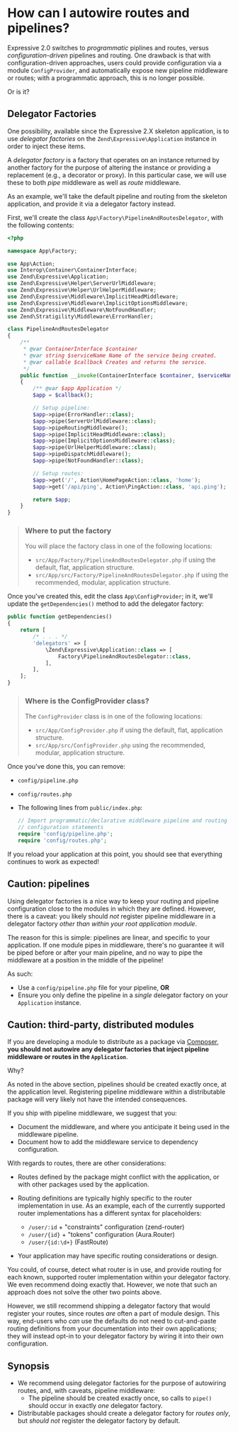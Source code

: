 # How can I autowire routes and pipelines?

Expressive 2.0 switches to _programmatic_ piplines and routes, versus
_configuration-driven_ pipelines and routing. One drawback is that with
configuration-driven approaches, users could provide configuration via a module
`ConfigProvider`, and automatically expose new pipeline middleware or routes;
with a programmatic approach, this is no longer possible.

Or is it?

## Delegator Factories

One possibility, available since the Expressive 2.X skeleton application, is to
use _delegator factories_ on the `Zend\Expressive\Application` instance in order
to inject these items.

A _delegator factory_ is a factory that operates on an instance returned by
another factory for the purpose of altering the instance or providing a
replacement (e.g., a decorator or proxy). In this particular case, we will use
these to both _pipe_ middleware as well as _route_ middleware.

As an example, we'll take the default pipeline and routing from the skeleton
application, and provide it via a delegator factory instead.

First, we'll create the class `App\Factory\PipelineAndRoutesDelegator`, with
the following contents:

```php
<?php

namespace App\Factory;

use App\Action;
use Interop\Container\ContainerInterface;
use Zend\Expressive\Application;
use Zend\Expressive\Helper\ServerUrlMiddleware;
use Zend\Expressive\Helper\UrlHelperMiddleware;
use Zend\Expressive\Middleware\ImplicitHeadMiddleware;
use Zend\Expressive\Middleware\ImplicitOptionsMiddleware;
use Zend\Expressive\Middleware\NotFoundHandler;
use Zend\Stratigility\Middleware\ErrorHandler;

class PipelineAndRoutesDelegator
{
    /**
     * @var ContainerInterface $container
     * @var string $serviceName Name of the service being created.
     * @var callable $callback Creates and returns the service.
     */
    public function __invoke(ContainerInterface $container, $serviceName, callable $callback)
    {
        /** @var $app Application */
        $app = $callback();

        // Setup pipeline:
        $app->pipe(ErrorHandler::class);
        $app->pipe(ServerUrlMiddleware::class);
        $app->pipeRoutingMiddleware();
        $app->pipe(ImplicitHeadMiddleware::class);
        $app->pipe(ImplicitOptionsMiddleware::class);
        $app->pipe(UrlHelperMiddleware::class);
        $app->pipeDispatchMiddleware();
        $app->pipe(NotFoundHandler::class);

        // Setup routes:
        $app->get('/', Action\HomePageAction::class, 'home');
        $app->get('/api/ping', Action\PingAction::class, 'api.ping');

        return $app;
    }
}
```

> ### Where to put the factory
>
> You will place the factory class in one of the following locations:
>
> - `src/App/Factory/PipelineAndRoutesDelegator.php` if using the default, flat,
>   application structure.
> - `src/App/src/Factory/PipelineAndRoutesDelegator.php` if using the
>   recommended, modular, application structure.

Once you've created this, edit the class `App\ConfigProvider`; in it, we'll
update the `getDependencies()` method to add the delegator factory:

```php
public function getDependencies()
{
    return [
        /* . . . */
        'delegators' => [
            \Zend\Expressive\Application::class => [
                Factory\PipelineAndRoutesDelegator::class,
            ],
        ],
    ];
}
```

> ### Where is the ConfigProvider class?
>
> The `ConfigProvider` class is in one of the following locations:
>
> - `src/App/ConfigProvider.php` if using the default, flat, application
>   structure.
> - `src/App/src/ConfigProvider.php` using the recommended, modular, application
>   structure.

Once you've done this, you can remove:

- `config/pipeline.php`
- `config/routes.php`
- The following lines from `public/index.php`:

  ```php
  // Import programmatic/declarative middleware pipeline and routing
  // configuration statements
  require 'config/pipeline.php';
  require 'config/routes.php';
  ```

If you reload your application at this point, you should see that everything
continues to work as expected!

## Caution: pipelines

Using delegator factories is a nice way to keep your routing and pipeline
configuration close to the modules in which they are defined. However, there is
a caveat: you likely should _not_ register pipeline middleware in a delegator
factory _other than within your root application module_.

The reason for this is simple: pipelines are linear, and specific to your
application. If one module pipes in middleware, there's no guarantee it will be
piped before or after your main pipeline, and no way to pipe the middleware at a
position in the middle of the pipeline!

As such:

- Use a `config/pipeline.php` file for your pipeline, **OR**
- Ensure you only define the pipeline in a _single_ delegator factory on your
  `Application` instance.

## Caution: third-party, distributed modules

If you are developing a module to distribute as a package via
[Composer](https://getcomposer.org/), **you should not autowire any delegator
factories that inject pipeline middleware or routes in the `Application`**.

Why?

As noted in the above section, pipelines should be created exactly once, at
the application level. Registering pipeline middleware within a distributable
package will very likely not have the intended consequences.

If you ship with pipeline middleware, we suggest that you:

- Document the middleware, and where you anticipate it being used in the
  middleware pipeline.
- Document how to add the middleware service to dependency configuration.

With regards to routes, there are other considerations:

- Routes defined by the package might conflict with the application, or with
  other packages used by the application.

- Routing definitions are typically highly specific to the router implementation
  in use. As an example, each of the currently supported router implementations
  has a different syntax for placeholders:

  - `/user/:id` + "constraints" configuration (zend-router)
  - `/user/{id}` + "tokens" configuration (Aura.Router)
  - `/user/{id:\d+}` (FastRoute)

- Your application may have specific routing considerations or design.

You could, of course, detect what router is in use, and provide routing for each
known, supported router implementation within your delegator factory. We even
recommend doing exactly that. However, we note that such an approach does not
solve the other two points above.

However, we still recommend shipping a delegator factory that would register
your routes, since routes *are* often a part of module design.  This way,
end-users who *can* use the defaults do not need to cut-and-paste routing
definitions from your documentation into their own applications; they will
instead opt-in to your delegator factory by wiring it into their own
configuration.

## Synopsis

- We recommend using delegator factories for the purpose of autowiring routes,
  and, with caveats, pipeline middleware:
  - The pipeline should be created exactly once, so calls to `pipe()` should
    occur in exactly _one_ delegator factory.
- Distributable packages should create a delegator factory for _routes only_,
  but _should not_ register the delegator factory by default.
